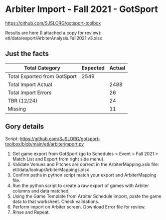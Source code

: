 # Arbiter Import - Fall 2021 - GotSport

https://github.com/SJSLORG/gotsport-toolbox

Results are here (I attached a copy for review): etl/data/export/ArbiterAnalysis.Fall2021.v3.xlsx

## Just the facts

| Total Category | Expected | Actual |
|----------------|----------|--------|			
| Total Exported from GotSport | 2549	||
| Total Import Actual |	|2488 |
| Total Import Errors | |26 |
| TBR (12/24) | | 24 |
| Missing | | 11 |


## Gory details

Script: https://github.com/SJSLORG/gotsport-toolbox/blob/main/etl/arbiterimport.py

1. Get game export from GotSport (go to Schedules > Event > Fall 2021 > Match List and Export from right side menu).
2. Validate Venues and Pitches are correct in the ArbiterMapping.xslx file: etl/data/lookup/ArbiterMappings.xlsx
3. Confirm paths in python script match your export and ArbiterMapping file.
4. Run the python script to create a raw export of games with Arbiter columns and data matched.
4. Using the Game Template from Arbiter Schedule import, paste the game data to that worksheet.  Check validations.
5. Perform import on Arbiter screen.  Download Error file for review.
6. Rinse and Repeat.
